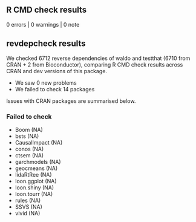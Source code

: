 ## R CMD check results

0 errors | 0 warnings | 0 note

## revdepcheck results

We checked 6712 reverse dependencies of waldo and testthat (6710 from CRAN + 2 from Bioconductor), comparing R CMD check results across CRAN and dev versions of this package.

 * We saw 0 new problems
 * We failed to check 14 packages

Issues with CRAN packages are summarised below.

### Failed to check

* Boom         (NA)
* bsts         (NA)
* CausalImpact (NA)
* conos        (NA)
* ctsem        (NA)
* garchmodels  (NA)
* geocmeans    (NA)
* lidaRtRee    (NA)
* loon.ggplot  (NA)
* loon.shiny   (NA)
* loon.tourr   (NA)
* rules        (NA)
* SSVS         (NA)
* vivid        (NA)
